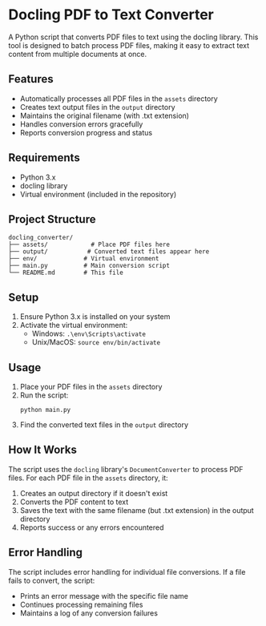 # Docling PDF to Text Converter
A Python script that converts PDF files to text using the docling library. This tool is designed to batch process PDF files, making it easy to extract text content from multiple documents at once.

## Features

- Automatically processes all PDF files in the `assets` directory
- Creates text output files in the `output` directory
- Maintains the original filename (with .txt extension)
- Handles conversion errors gracefully
- Reports conversion progress and status

## Requirements

- Python 3.x
- docling library
- Virtual environment (included in the repository)

## Project Structure

```
docling_converter/
├── assets/            # Place PDF files here
├── output/           # Converted text files appear here
├── env/             # Virtual environment
├── main.py          # Main conversion script
└── README.md        # This file
```

## Setup

1. Ensure Python 3.x is installed on your system
2. Activate the virtual environment:
   - Windows: `.\env\Scripts\activate`
   - Unix/MacOS: `source env/bin/activate`

## Usage

1. Place your PDF files in the `assets` directory
2. Run the script:
   ```
   python main.py
   ```
3. Find the converted text files in the `output` directory

## How It Works

The script uses the `docling` library's `DocumentConverter` to process PDF files. For each PDF file in the `assets` directory, it:

1. Creates an output directory if it doesn't exist
2. Converts the PDF content to text
3. Saves the text with the same filename (but .txt extension) in the output directory
4. Reports success or any errors encountered

## Error Handling

The script includes error handling for individual file conversions. If a file fails to convert, the script:
- Prints an error message with the specific file name
- Continues processing remaining files
- Maintains a log of any conversion failures